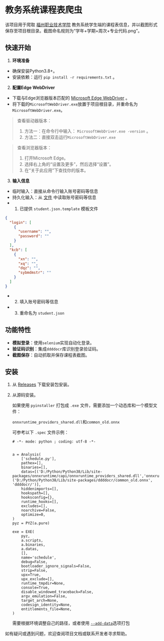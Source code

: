 # 教务系统课程表爬虫
该项目用于爬取 [福州职业技术学院](https://www.fvti.cn/) 教务系统学生端的课程表信息，并以截图形式保存至项目根目录。截图命名规则为“学年+学期+周次+专业代码.png”。 
## 快速开始
1. **环境准备**
- 确保安装Python3.8+。
- 安装依赖：运行 `pip install -r requirements.txt` 。
2. **配置Edge WebDriver**
- 下载与Edge浏览器版本匹配的 [Microsoft Edge WebDriver](https://developer.microsoft.com/microsoft-edge/tools/webdriver/) 。
- 将下载的`MicrosoftWebDriver.exe`放置于项目根目录，并重命名为`MicrosoftWebDriver.exe`。

> 查看驱动器版本：
> 1. 方法一：在命令行中输入： `MicrosoftWebDriver.exe -version` 。
> 2. 方法二：直接双击运行`MicrosoftWebDriver.exe`

> 查看浏览器版本：
> 1. 打开Microsoft Edge。
> 2. 选择右上角的“设置及更多”，然后选择“设置”。
> 3. 在“关于此应用”下查找你的版本。
3. **输入信息**
- 临时输入：直接从命令行输入账号密码等信息
- 持久化输入：从 [文件](student.json) 中读取账号密码等信息
- 1. 已提供 `student.json.template` 模板文件

```json
{
  "login": [
    {
      "username": "",
      "password": ""
    }
  ],
  "kcb": [
    {
      "xn": "",
      "xq": "",
      "dqz": "",
      "sybmdmstr": ""
    }
  ]
}
```
- 2. 填入账号密码等信息
- 3. 重命名为 `student.json`
## 功能特性
- **模拟登录**：使用`selenium`实现自动化登录。
- **验证码识别**：集成`ddddocr`库识别登录验证码。
- **截图保存**：自动抓取并保存课程表截图。
## 安装
1. 从 [Releases](https://github.com/Bonger34/CourseTableCrawler-EDU/releases) 下载安装包安装。
2. 从源码安装。

    如果使用 `pyinstaller` 打包成 `.exe` 文件，需要添加一个动态库和一个模型文件：
    
    `onnxruntime_providers_shared.dll`和`common_old.onnx`
    
    可参考以下 `.spec` 文件示例：
    ```
    # -*- mode: python ; coding: utf-8 -*-
    
    
    a = Analysis(
        ['schedule.py'],
        pathex=[],
        binaries=[],
        datas=[('D:/Python/Python38/Lib/site-packages/onnxruntime/capi/onnxruntime_providers_shared.dll','onnxruntime/capi/'), ('D:/Python/Python38/Lib/site-packages/ddddocr/common_old.onnx', 'ddddocr/')],
        hiddenimports=[],
        hookspath=[],
        hooksconfig={},
        runtime_hooks=[],
        excludes=[],
        noarchive=False,
        optimize=0,
    )
    pyz = PYZ(a.pure)
    
    exe = EXE(
        pyz,
        a.scripts,
        a.binaries,
        a.datas,
        [],
        name='schedule',
        debug=False,
        bootloader_ignore_signals=False,
        strip=False,
        upx=True,
        upx_exclude=[],
        runtime_tmpdir=None,
        console=True,
        disable_windowed_traceback=False,
        argv_emulation=False,
        target_arch=None,
        codesign_identity=None,
        entitlements_file=None,
    )
    
    ```
    需要根据环境调整自己的路径，或者使用 [`--add-data`](https://pyinstaller.org/en/stable/usage.html#cmdoption-add-data)选项打包

如有疑问或遇到问题，欢迎查阅项目文档或联系开发者寻求帮助。
